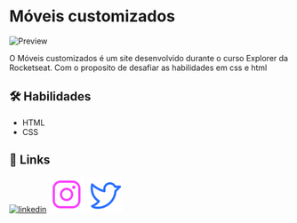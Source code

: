 # Móveis customizados

![Preview](https://i.imgur.com/eAuD94j.png)

O Móveis customizados é um site desenvolvido durante o curso Explorer da Rocketseat. Com o proposito de desafiar as habilidades em css e html


## 🛠 Habilidades

- HTML
- CSS


## 🔗 Links
[![linkedin](https://img.shields.io/badge/linkedin-0A66C2?style=for-the-badge&logo=linkedin&logoColor=white)](https://www.linkedin.com/in/dyonathas-matos-teles-b75b4324a/)
[![twitter](https://github.com/DyonathasTeles/GitFav/raw/master/images/instagram.svg)](https://www.instagram.com/dyoninhas_77/)
[![twitter](https://github.com/DyonathasTeles/GitFav/raw/master/images/twitter.svg)](https://twitter.com/Dyonathas_Teles)



